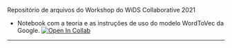 Repositório de arquivos do Workshop do WiDS Collaborative 2021

- Notebook com a teoria e as instruções de uso do modelo WordToVec da Google.
[![Open In Collab](https://colab.research.google.com/assets/colab-badge.svg)](https://github.com/lingsv/wids_collaborative_workshop/blob/main/deteccao_intencao.ipynb)

********
